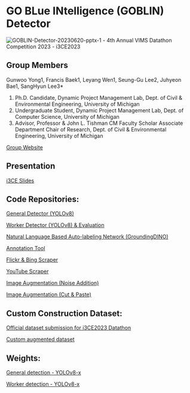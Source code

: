 # GO BLue INtelligence (GOBLIN) Detector
<img src="https://i.ibb.co/98tbtHN/GOBLIN-Detector-20230620-pptx-1.png" alt="GOBLIN-Detector-20230620-pptx-1" border="0">
- 4th Annual VIMS Datathon Competition 2023
- i3CE2023

## Group Members
Gunwoo Yong1, Francis Baek1, Leyang Wen1,
Seung-Gu Lee2, Juhyeon Bae1, SangHyun Lee3*

1. Ph.D. Candidate, Dynamic Project Management Lab, Dept. of Civil & Environmental Engineering, University of Michigan
2. Undergraduate Student, Dynamic Project Management Lab, Dept. of Computer Science, University of Michigan
3. Advisor, Professor & John L. Tishman CM Faculty Scholar Associate Department Chair of Research, Dept. of Civil & Environmental Engineering, University of Michigan

[Group Website](https://dpm.engin.umich.edu/)

## Presentation
[i3CE Slides](https://docs.google.com/presentation/d/1sJN__WHWoa9BcIThwtlRZCMCbRTzd_PJ/edit?usp=sharing&ouid=116421085916165909759&rtpof=true&sd=true)

## Code Repositories:
[General Detector (YOLOv8)]()

[Worker Detector (YOLOv8) & Evaluation](https://github.com/LeyangWen/ultralytics.git)

[Natural Language Based Auto-labeling Network (GroundingDINO)](https://github.com/LeyangWen/Grounded-Segment-Anything.git)

[Annotation Tool]()

[Flickr & Bing Scraper](https://github.com/sgl33/dpm-image-scraper)

[YouTube Scraper]()

[Image Augmentation (Noise Addition)]()

[Image Augmentation (Cut & Paste)](https://github.com/gwyong/Contest/tree/master/VIMSdatathon2023)

## Custom Construction Dataset:
[Official dataset submission for i3CE2023 Datathon](https://drive.google.com/file/d/1ESVZ3JyJvmjwASMxKhsUv8KGxQ9SkhL5/view?usp=sharing)

[Custom augmented dataset](https://drive.google.com/file/d/1Q-BRIFyGRgjXMS4C_DKga2l40WlWKIH_/view?usp=sharing)


## Weights:
[General detection - YOLOv8-x]()

[Worker detection - YOLOv8-x]()
